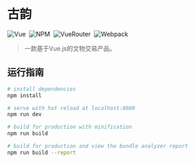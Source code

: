 # 古韵

![Vue](https://img.shields.io/badge/Vue-2.9.6-brightgreen.svg)&nbsp;
![NPM](https://img.shields.io/badge/NPM-5.6.0-brightgreen.svg)&nbsp;
![VueRouter](https://img.shields.io/badge/VueRouter-3.0.1-brightgreen.svg)&nbsp;
![Webpack](https://img.shields.io/badge/Webpack-3.6.0-brightgreen.svg)

> 一款基于Vue.js的文物交易产品。

## 运行指南

``` bash
# install dependencies
npm install

# serve with hot reload at localhost:8080
npm run dev

# build for production with minification
npm run build

# build for production and view the bundle analyzer report
npm run build --report
```
